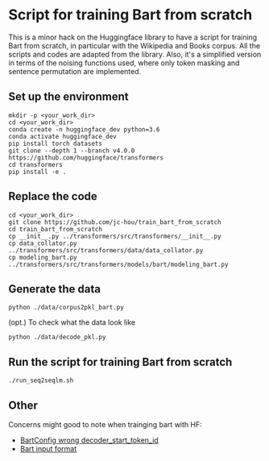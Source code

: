 # Script for training Bart from scratch

This is a minor hack on the Huggingface library to have a script for training Bart from scratch, in particular with the Wikipedia and Books corpus. All the scripts and codes are adapted from the library. Also, it's a simplified version in terms of the noising functions used, where only token masking and sentence permutation are implemented.

## Set up the environment
```
mkdir -p <your_work_dir>
cd <your_work_dir>
conda create -n huggingface_dev python=3.6
conda activate huggingface_dev
pip install torch datasets
git clone --depth 1 --branch v4.0.0 https://github.com/huggingface/transformers
cd transformers
pip install -e .
```
## Replace the code
```
cd <your_work_dir>
git clone https://github.com/jc-hou/train_bart_from_scratch
cd train_bart_from_scratch
cp __init__.py ../transformers/src/transformers/__init__.py
cp data_collator.py ../transformers/src/transformers/data/data_collator.py
cp modeling_bart.py ../transformers/src/transformers/models/bart/modeling_bart.py
```

## Generate the data
```
python ./data/corpus2pkl_bart.py
```
(opt.) To check what the data look like
```
python ./data/decode_pkl.py
```

## Run the script for training Bart from scratch 
```
./run_seq2seqlm.sh
```

## Other
Concerns might good to note when trainging bart with HF:
- [BartConfig wrong decoder_start_token_id](https://github.com/huggingface/transformers/issues/5212)
- [Bart input format](https://discuss.huggingface.co/t/bart-input-format/1078)

